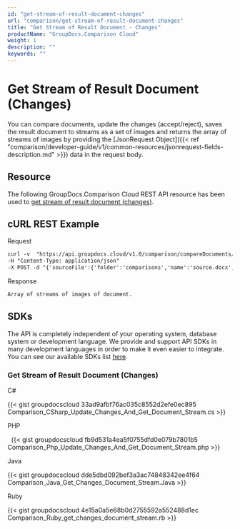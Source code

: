```yaml
---
id: "get-stream-of-result-document-changes"
url: "comparison/get-stream-of-result-document-changes"
title: "Get Stream of Result Document - Changes"
productName: "GroupDocs.Comparison Cloud"
weight: 1
description: ""
keywords: ""
---
```







# Get Stream of Result Document (Changes) #

You can compare documents,  update the changes (accept/reject), saves the result document to streams as a set of images and returns the array of streams of images by providing the [JsonRequest Object]({{< ref "comparison/developer-guide/v1/common-resources/jsonrequest-fields-description.md" >}}) data in the request body.

## Resource ##

The following GroupDocs.Comparison Cloud REST API resource has been used to [get stream of result document (changes)](https://apireference.groupdocs.cloud/comparison/#!/Changes/PutChangesDocumentStream).

## cURL REST Example ##





 Request

```html
curl -v  "https://api.groupdocs.cloud/v1.0/comparison/compareDocuments/changes/stream?appsid#XXXX&#x26;signature#XXX-XX"  
-H "Content-Type: application/json" 
-X POST -d "{'sourceFile':{'folder':'comparisons','name':'source.docx','password':''},'targetFiles':[{'folder':'comparisons','name':'target.docx','password':''}],'settings':'generateSummaryPage':true,'showDeletedContent':true,'styleChangeDetection':true,'insertedItemsStyle':{'color':'Blue','beginSeparatorString':'','endSeparatorString':'','bold':false,'italic':false,'strikeThrough':false},'deletedItemsStyle':{'color':'Red','beginSeparatorString':'','endSeparatorString':'','bold':false,'italic':false,'strikeThrough':false},'styleChangedItemsStyle':{'color':'Green','beginSeparatorString':'','endSeparatorString':'','bold':false,'italic':false,'strikeThrough':false},'wordsSeparatorChars':[],'detailLevel':'Low','useFramesForDelInsElements':false,'calculateComponentCoordinates':false,'markDeletedInsertedContentDeep':false},'changes':[{'id':0,'action':'Accept'},{'id':1,'action':'Reject'}]}"
 ```




 Response

```html
Array of streams of images of document.
 ```






## SDKs ##

The API is completely independent of your operating system, database system or development language. We provide and support API SDKs in many development languages in order to make it even easier to integrate. You can see our available SDKs list [here](https://github.com/groupdocs-comparison-cloud).

### Get Stream of Result Document (Changes) ###





C# 




{{< gist groupdocscloud 33ad9afbf76ac035c8552d2efe0ec895 Comparison_CSharp_Update_Changes_And_Get_Document_Stream.cs  >}}







PHP 



  
{{< gist groupdocscloud fb9d531a4ea5f0755dfd0e079b7801b5 Comparison_Php_Update_Changes_And_Get_Document_Stream.php >}}







Java  




{{< gist groupdocscloud dde5dbd092bef3a3ac74848342ee4f64 Comparison_Java_Get_Changes_Document_Stream.Java  >}}







Ruby  




{{< gist groupdocscloud 4e15a0a5e68b0d2755592a552488d1ec Comparison_Ruby_get_changes_document_stream.rb >}}






